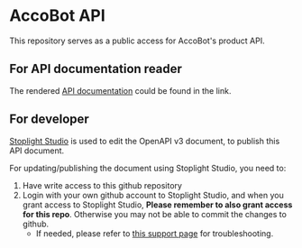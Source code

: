 # AccoBot API

This repository serves as a public access for AccoBot's product API.

## For API documentation reader

The rendered [API documentation](https://stoplight.io/p/docs/gh/fanolabs/accobot-openapi) could be found in the link.

## For developer

[Stoplight Studio](https://stoplight.io/p/studio) is used to edit the OpenAPI v3 document, to publish this API document.

For updating/publishing the document using Stoplight Studio, you need to:

1. Have write access to this github repository
2. Login with your own github account to Stoplight Studio, and when you grant access to Stoplight Studio, **Please remember to also grant access for this repo**. Otherwise you may not be able to commit the changes to github. 
    - If needed, please refer to [this support page](https://support.stoplight.io/hc/en-us/articles/360036914232-Unable-to-clone-Github-repositories) for troubleshooting.